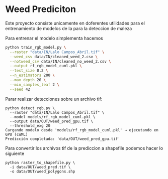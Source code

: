 # Weed Prediciton

Este proyecto consiste unicamente en doferentes utilidades para el entrenamiento de modelos de Ia para la deteccion de maleza

Para entrenar el modelo simplementa hacemos

```bash
python train_rgb_model.py \
  --raster "data/IN/Lalo Campos_Abril.tif" \
  --weed_csv data/IN/cleaned_weed_2.csv \
  --notweed_csv data/IN/cleaned_no_weed_2.csv \
  --output rf_rgb_model_cuml.pkl \
  --test_size 0.2 \
  --n_estimators 200 \
  --max_depth 20 \
  --min_samples_leaf 2 \
  --seed 42
```

Parar realizar detecciones sobre un archivo tif:

```
python detect_rgb.py \
  --raster "data/IN/Lalo Campos_Abril.tif" \
  --model models/rf_rgb_model_cuml.pkl \
  --output data/OUT/weed_pred_gpu.tif \
  --threshold_exg 20
Cargando modelo desde 'models/rf_rgb_model_cuml.pkl' → ejecutando en GPU (cuML)
Predicción completada: 'data/OUT/weed_pred_gpu.tif'
```
Para convertir los archivos tif de la prediccion a shapefile podemos hacer lo siguiente

```
python raster_to_shapefile.py \
  -i data/OUT/weed_pred.tif \
  -o data/OUT/weed_polygons.shp
```